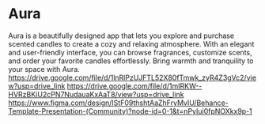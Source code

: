 # Aura
Aura is a beautifully designed app that lets you explore and purchase scented candles to create a cozy and relaxing atmosphere. With an elegant and user-friendly interface, you can browse fragrances, customize scents, and order your favorite candles effortlessly. Bring warmth and tranquility to your space with Aura.
https://drive.google.com/file/d/1lnRlPzUJFTL52X80fTmwk_zyR4Z3gVc2/view?usp=drive_link
https://drive.google.com/file/d/1mIRKW--HVRzBKiU2cPN7NudauaKxAaT8/view?usp=drive_link
https://www.figma.com/design/IStF09thshtAaZhFryMvIU/Behance-Template-Presentation-(Community)?node-id=0-1&t=nPyIui0fpNOXkx9p-1
